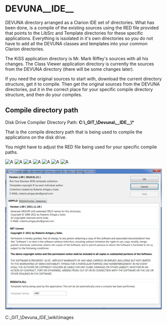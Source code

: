 # DEVUNA__IDE__
DEVUNA directory arranged as a Clarion IDE set of directories. What has been done, is a compile of the existing sources using 
the RED file provided that points to the LibSrc and Template directories for these specific applications. Everything is issolated 
in it's own directories so you do not have to add all the DEVUNA classes and templates into your common Clarion directories.

The KiSS application directory is Mr. Mark Riffey's sources with all his changes. The Class Viewer application directory 
is currently the sources from the DEVUNA directory (there will be some changes later).

If you need the original sources to start with, download the current directory structure, get it to compile. Then get the original sources 
from the DEVUNA directories, put it in the correct place for your specific compile directory structure, and then do your compiles.

## Compile directory path

Disk Drive Compiler Directory Path: **C:\\\_GIT\_\\Devuna\\\_\_IDE\_\_\\\***

That is the compile directory path that is being used to compile the applications on the disk drive. 

You might have to adjust the RED file being used for your specific compile paths. 

![A](https://github.com/Devuna__IDE__/wiki/images/DEVUNA_RED_01.PNG)
![A](https://github.com/Devuna__IDE__/wiki/images/DEVUNA_RED_02.PNG)
![A](https://github.com/Devuna/__IDE__/wiki/images/blob/master/DEVUNA_RED_02.PNG)
![A](https://github.com/Devuna/__IDE__/wiki/blob/master/images/DEVUNA_RED_02.PNG)
![A](https://github.com/Devuna/__IDE__/blob/master/wiki/images/DEVUNA_RED_01.PNG)
![A](https://github.com/Devuna/blob/master/__IDE__/wiki/images/DEVUNA_RED_01.PNG)
![A](https://github.com/Devuna/__IDE__/wiki/images/DEVUNA_RED_01.PNG)

![A](https://github.com/RobertArtigas/RYB/blob/master/images/GENGROUPSFIELDS_01.PNG)



C:\_GIT_\Devuna\__IDE__\wiki\Images
